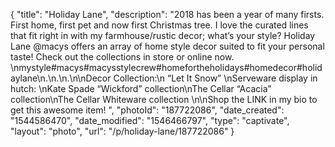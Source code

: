 {
    "title": "Holiday Lane",
    "description": "2018 has been a year of many firsts. First home, first pet and now first Christmas tree. I love the curated lines that fit right in with my farmhouse\/rustic decor; what’s your style? Holiday Lane @macys offers an array of home style decor suited to fit your personal taste! Check out the collections in store or online now. \nmystyle#macys#macysstylecrew#homefortheholidays#homedecor#holidaylane\n.\n.\n.\n\nDecor Collection:\n “Let It Snow” \nServeware display in hutch: \nKate Spade “Wickford” collection\nThe Cellar “Acacia” collection\nThe Cellar Whiteware collection \n\nShop the LINK in my bio to get this awesome item! ",
    "photoId": "187722086",
    "date_created": "1544586470",
    "date_modified": "1546466797",
    "type": "captivate",
    "layout": "photo",
    "url": "\/p\/holiday-lane\/187722086"
}